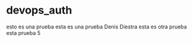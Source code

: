 # devops_auth

esto es una prueba
esta es una prueba Denis Diestra
esta es otra prueba
esta prueba 5
